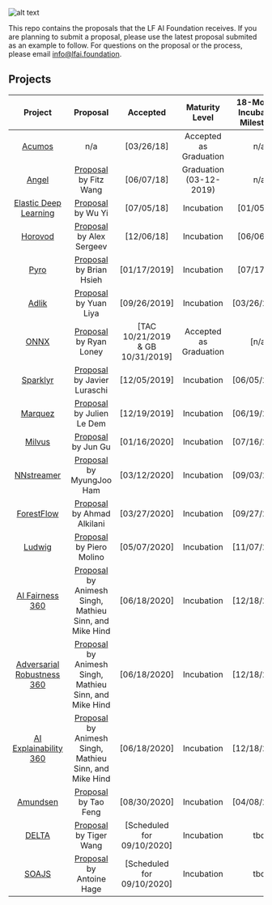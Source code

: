 ![alt text](https://github.com/lfai/artwork/blob/master/lfai/horizontal/color/lfai-color.png)

This repo contains the proposals that the LF AI Foundation receives. If you are planning to submit a proposal, please use the latest proposal submited as an example to follow. For questions on the proposal or the process, please email info@lfai.foundation. 

## Projects

**Project**|**Proposal**|**Accepted**|**Maturity Level**|**18-Months Incubation Milestone**|**6-Months Check-in (Graduate)**
:-----:|:-----:|:-----:|:-----:|:-----:|:-----:
[Acumos](https://acumos.org)|n/a|[03/26/18]| Accepted as Graduation | n/a | May 2020
[Angel](https://github.com/Angel-ML/angel/)|[Proposal](https://github.com/LFDLFoundation/proposing-projects/blob/master/proposals/angel.adoc) by Fitz Wang|[06/07/18]|Graduation (03-12-2019) | n/a | May 2020
[Elastic Deep Learning](https://github.com/PaddlePaddle/edl)|[Proposal](https://github.com/LFDLFoundation/proposing-projects/blob/master/proposals/edl.adoc) by Wu Yi|[07/05/18]|Incubation|[01/05/20] | n/a
[Horovod](https://github.com/uber/horovod/)|[Proposal](https://github.com/LFDLFoundation/proposing-projects/blob/master/proposals/horovod.adoc) by Alex Sergeev|[12/06/18]|Incubation|[06/06/20] | n/a
[Pyro](https://github.com/uber/pyro)|[Proposal](https://github.com/LFDLFoundation/proposing-projects/blob/master/proposals/pyro.adoc) by Brian Hsieh|[01/17/2019]|Incubation|[07/17/20] | n/a
[Adlik](https://github.com/Adlik)|[Proposal](https://github.com/LFDLFoundation/proposing-projects/blob/master/proposals/adlik.adoc) by Yuan Liya |[09/26/2019]|Incubation|[03/26/2021] | n/a
[ONNX](https://github.com/onnx)|[Proposal](https://github.com/lfai/proposing-projects/blob/master/proposals/onnx.adoc) by Ryan Loney |[TAC 10/21/2019 & GB 10/31/2019]|Accepted as Graduation|[n/a] | May 2020 
[Sparklyr](https://github.com/rstudio/sparklyr)|[Proposal](https://github.com/lfai/proposing-projects/blob/master/proposals/sparklyr.adoc) by Javier Luraschi |[12/05/2019]| Incubation | [06/05/2021] | n/a
[Marquez](https://github.com/MarquezProject/marquez)|[Proposal](https://github.com/lfai/proposing-projects/blob/master/proposals/Marquez.adoc) by Julien Le Dem |[12/19/2019]| Incubation | [06/19/2021] | n/a
[Milvus](https://github.com/milvus-io)|[Proposal](https://github.com/lfai/proposing-projects/blob/master/proposals/milvus.adoc) by Jun Gu |[01/16/2020]| Incubation | [07/16/2021] | n/a
[NNstreamer](https://github.com/nnsuite/nnstreamer)|[Proposal](https://github.com/lfai/proposing-projects/blob/master/proposals/nnstreamer.adoc) by MyungJoo Ham |[03/12/2020]| Incubation | [09/03/2021] | n/a
[ForestFlow](https://github.com/dreamworksanimation/ForestFlow)|[Proposal](https://github.com/lfai/proposing-projects/blob/master/proposals/forestflow.adoc) by Ahmad Alkilani |[03/27/2020]| Incubation | [09/27/2021] | n/a
[Ludwig](https://github.com/uber/ludwig)|[Proposal](https://github.com/lfai/proposing-projects/blob/master/proposals/ludwig.adoc) by Piero Molino |[05/07/2020]| Incubation | [11/07/2021] | n/a
[AI Fairness 360](https://github.com/IBM/AIF360)|[Proposal](https://github.com/lfai/proposing-projects/blob/master/proposals/trusted-ai.adoc) by Animesh Singh, Mathieu Sinn, and Mike Hind | [06/18/2020] | Incubation | [12/18/2021] | n/a
[Adversarial Robustness 360](https://github.com/IBM/adversarial-robustness-toolbox)|[Proposal](https://github.com/lfai/proposing-projects/blob/master/proposals/trusted-ai.adoc) by Animesh Singh, Mathieu Sinn, and Mike Hind | [06/18/2020] | Incubation | [12/18/2021] | n/a
[AI Explainability 360](https://github.com/IBM/AIX360)|[Proposal](https://github.com/lfai/proposing-projects/blob/master/proposals/trusted-ai.adoc) by Animesh Singh, Mathieu Sinn, and Mike Hind | [06/18/2020] | Incubation | [12/18/2021] | n/a
[Amundsen](https://github.com/lyft/amundsen)|[Proposal](https://github.com/lfai/proposing-projects/blob/master/proposals/amundsen.adoc) by Tao Feng| [08/30/2020] | Incubation | [04/08/2022] | n/a
[DELTA](https://github.com/didi/delta) | [Proposal](https://github.com/lfai/proposing-projects/blob/master/proposals/DELTA-LFAI-ProjectProposal.md) by Tiger Wang| [Scheduled for 09/10/2020] | Incubation | tbd  | n/a
[SOAJS](https://www.github.com/soajs) | [Proposal](https://github.com/lfai/proposing-projects/blob/master/proposals/soajs.adoc) by Antoine Hage | [Scheduled for 09/10/2020] | Incubation | tbd | n/a
